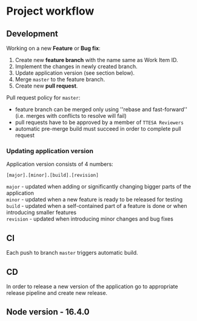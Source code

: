 # Project workflow

## Development

Working on a new **Feature** or **Bug fix**:

1. Create new **feature branch** with the name same as Work Item ID.
1. Implement the changes in newly created branch.
1. Update application version (see section below).
1. Merge `master` to the feature branch.
1. Create new **pull request**.

Pull request policy for `master`:

* feature branch can be merged only using ''rebase and fast-forward'' (i.e. merges with conflicts to resolve will fail)
* pull requests have to be approved by a member of `TTESA Reviewers`
* automatic pre-merge build must succeed in order to complete pull request

### Updating application version

Application version consists of 4 numbers:
```
[major].[minor].[build].[revision]
```
`major` - updated when adding or significantly changing bigger parts of the application  
`minor` - updated when a new feature is ready to be released for testing  
`build` - updated when a self-contained part of a feature is done or when introducing smaller features   
`revision` - updated when introducing minor changes and bug fixes

## CI

Each push to branch `master` triggers automatic build.

## CD

In order to release a new version of the application go to appropriate release pipeline and create new release.

## Node version - 16.4.0